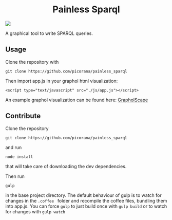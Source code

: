 <div style='text-align: center'><h1><b>Painless Sparql</b></h1></div>

<img src="https://david-dm.org/picorana/painless_sparql.svg"/>

A graphical tool to write SPARQL queries.

## Usage
Clone the repository with 

	git clone https://github.com/picorana/painless_sparql

Then import app.js in your graphol html visualization:
	
	<script type="text/javascript" src="./js/app.js"></script>

An example graphol visualization can be found here: [GrapholScape](https://gianluca-pepe.github.io/GrapholScape/)

## Contribute

Clone the repository

	git clone https://github.com/picorana/painless_sparql

and run    

	node install

that will take care of downloading the dev dependencies.

Then run
	
	gulp

in the base project directory. The default behaviour of gulp is to watch for changes in the ```.coffee ``` folder and recompile
the coffee files, bundling them into app.js. You can force ```gulp``` to just build once with ```gulp build``` 
or to watch for changes with ```gulp watch```
